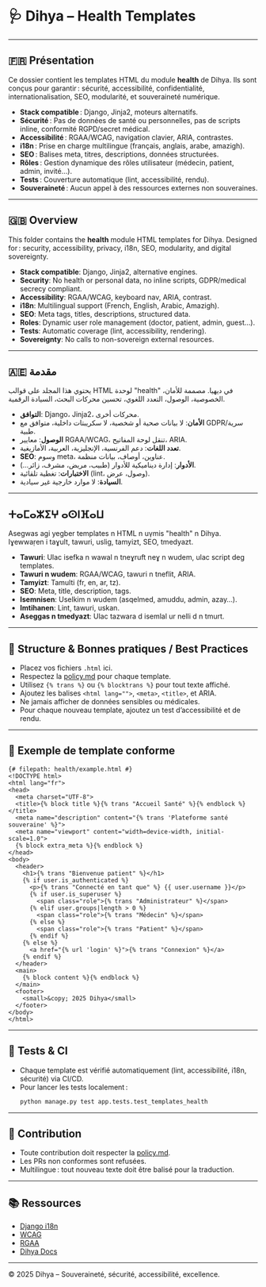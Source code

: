 # 🩺 Dihya – Health Templates

---

## 🇫🇷 Présentation

Ce dossier contient les templates HTML du module **health** de Dihya.
Ils sont conçus pour garantir : sécurité, accessibilité, confidentialité, internationalisation, SEO, modularité, et souveraineté numérique.

- **Stack compatible** : Django, Jinja2, moteurs alternatifs.
- **Sécurité** : Pas de données de santé ou personnelles, pas de scripts inline, conformité RGPD/secret médical.
- **Accessibilité** : RGAA/WCAG, navigation clavier, ARIA, contrastes.
- **i18n** : Prise en charge multilingue (français, anglais, arabe, amazigh).
- **SEO** : Balises meta, titres, descriptions, données structurées.
- **Rôles** : Gestion dynamique des rôles utilisateur (médecin, patient, admin, invité…).
- **Tests** : Couverture automatique (lint, accessibilité, rendu).
- **Souveraineté** : Aucun appel à des ressources externes non souveraines.

---

## 🇬🇧 Overview

This folder contains the **health** module HTML templates for Dihya.
Designed for : security, accessibility, privacy, i18n, SEO, modularity, and digital sovereignty.

- **Stack compatible**: Django, Jinja2, alternative engines.
- **Security**: No health or personal data, no inline scripts, GDPR/medical secrecy compliant.
- **Accessibility**: RGAA/WCAG, keyboard nav, ARIA, contrast.
- **i18n**: Multilingual support (French, English, Arabic, Amazigh).
- **SEO**: Meta tags, titles, descriptions, structured data.
- **Roles**: Dynamic user role management (doctor, patient, admin, guest…).
- **Tests**: Automatic coverage (lint, accessibility, rendering).
- **Sovereignty**: No calls to non-sovereign external resources.

---

## 🇦🇪 مقدمة

يحتوي هذا المجلد على قوالب HTML لوحدة "health" في ديهيا.
مصممة للأمان، الخصوصية، الوصول، التعدد اللغوي، تحسين محركات البحث، السيادة الرقمية.

- **التوافق**: Django، Jinja2، محركات أخرى.
- **الأمان**: لا بيانات صحية أو شخصية، لا سكريبتات داخلية، متوافق مع GDPR/سرية طبية.
- **الوصول**: معايير RGAA/WCAG، تنقل لوحة المفاتيح، ARIA.
- **تعدد اللغات**: دعم الفرنسية، الإنجليزية، العربية، الأمازيغية.
- **SEO**: وسوم meta، عناوين، أوصاف، بيانات منظمة.
- **الأدوار**: إدارة ديناميكية للأدوار (طبيب، مريض، مشرف، زائر...).
- **الاختبارات**: تغطية تلقائية (lint، وصول، عرض).
- **السيادة**: لا موارد خارجية غير سيادية.

---

## ⵜⴰⵎⴰⵣⵉⵖ ⴰⵙⵏⴼⴰⵡ

Asegwas agi yegber templates n HTML n uγmis "health" n Dihya.
Iɣewwaṛen i taɣult, tawuri, uslig, tamyizt, SEO, tmedyazt.

- **Tawuri**: Ulac isefka n wawal n tneɣruft neɣ n wudem, ulac script deg templates.
- **Tawuri n wudem**: RGAA/WCAG, tawuri n tneflit, ARIA.
- **Tamyizt**: Tamulti (fr, en, ar, tz).
- **SEO**: Meta, title, description, tags.
- **Isemnisen**: Uselkim n wudem (asqelmed, amuddu, admin, azay…).
- **Imtihanen**: Lint, tawuri, uskan.
- **Aseggas n tmedyazt**: Ulac tazwara d isemlal ur nelli d n tmurt.

---

## 🚀 Structure & Bonnes pratiques / Best Practices

- Placez vos fichiers `.html` ici.
- Respectez la [policy.md](./policy.md) pour chaque template.
- Utilisez `{% trans %}` ou `{% blocktrans %}` pour tout texte affiché.
- Ajoutez les balises `<html lang="">`, `<meta>`, `<title>`, et ARIA.
- Ne jamais afficher de données sensibles ou médicales.
- Pour chaque nouveau template, ajoutez un test d’accessibilité et de rendu.

---

## 🧩 Exemple de template conforme

```django
{# filepath: health/example.html #}
<!DOCTYPE html>
<html lang="fr">
<head>
  <meta charset="UTF-8">
  <title>{% block title %}{% trans "Accueil Santé" %}{% endblock %}</title>
  <meta name="description" content="{% trans 'Plateforme santé souveraine' %}">
  <meta name="viewport" content="width=device-width, initial-scale=1.0">
  {% block extra_meta %}{% endblock %}
</head>
<body>
  <header>
    <h1>{% trans "Bienvenue patient" %}</h1>
    {% if user.is_authenticated %}
      <p>{% trans "Connecté en tant que" %} {{ user.username }}</p>
      {% if user.is_superuser %}
        <span class="role">{% trans "Administrateur" %}</span>
      {% elif user.groups|length > 0 %}
        <span class="role">{% trans "Médecin" %}</span>
      {% else %}
        <span class="role">{% trans "Patient" %}</span>
      {% endif %}
    {% else %}
      <a href="{% url 'login' %}">{% trans "Connexion" %}</a>
    {% endif %}
  </header>
  <main>
    {% block content %}{% endblock %}
  </main>
  <footer>
    <small>&copy; 2025 Dihya</small>
  </footer>
</body>
</html>
```

---

## 🧪 Tests & CI

- Chaque template est vérifié automatiquement (lint, accessibilité, i18n, sécurité) via CI/CD.
- Pour lancer les tests localement :
  ```bash
  python manage.py test app.tests.test_templates_health
  ```

---

## 🤝 Contribution

- Toute contribution doit respecter la [policy.md](./policy.md).
- Les PRs non conformes sont refusées.
- Multilingue : tout nouveau texte doit être balisé pour la traduction.

---

## 📚 Ressources

- [Django i18n](https://docs.djangoproject.com/fr/stable/topics/i18n/translation/)
- [WCAG](https://www.w3.org/WAI/standards-guidelines/wcag/)
- [RGAA](https://accessibilite.numerique.gouv.fr/methode/criteres/)
- [Dihya Docs](../../../../docs/)

---

© 2025 Dihya – Souveraineté, sécurité, accessibilité, excellence.
